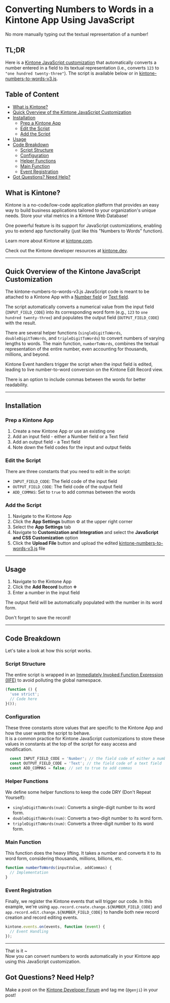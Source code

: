 # Converting Numbers to Words in a Kintone App Using JavaScript
No more manually typing out the textual representation of a number!

## TL;DR <!-- omit in toc -->
Here is a [Kintone JavaScript customization](https://kintone.dev/en/what-is-kintone-customize/) that automatically converts a number entered in a field to its textual representation (i.e., converts `123` to `"one hundred twenty-three"`). The script is available below or in [kintone-numbers-to-words-v3.js](./kintone-numbers-to-words-v3.js).

## Table of Content <!-- omit in toc -->
* [What is Kintone?](#what-is-kintone)
* [Quick Overview of the Kintone JavaScript Customization](#quick-overview-of-the-kintone-javascript-customization)
* [Installation](#installation)
  * [Prep a Kintone App](#prep-a-kintone-app)
  * [Edit the Script](#edit-the-script)
  * [Add the Script](#add-the-script)
* [Usage](#usage)
* [Code Breakdown](#code-breakdown)
  * [Script Structure](#script-structure)
  * [Configuration](#configuration)
  * [Helper Functions](#helper-functions)
  * [Main Function](#main-function)
  * [Event Registration](#event-registration)
* [Got Questions? Need Help?](#got-questions-need-help)

## What is Kintone?

Kintone is a no-code/low-code application platform that provides an easy way to build business applications tailored to your organization's unique needs. Store your vital metrics in a Kintone Web Database!

One powerful feature is its support for JavaScript customizations, enabling you to extend app functionality (just like this "Numbers to Words" function).

Learn more about Kintone at [kintone.com](https://www.kintone.com/en-us/).

Check out the Kintone developer resources at [kintone.dev](https://kintone.dev/en/).

---

## Quick Overview of the Kintone JavaScript Customization

The kintone-numbers-to-words-v3.js JavaScript code is meant to be attached to a Kintone App with a [Number field](https://get.kintone.help/k/en/id/040534.html) or [Text field](https://get.kintone.help/k/en/id/040539.html).

The script automatically converts a numerical value from the input field (`INPUT_FIELD_CODE`) into its corresponding word form (e.g., `123` to `one hundred twenty-three`) and populates the output field (`OUTPUT_FIELD_CODE`) with the result.

There are several helper functions (`singleDigitToWords`, `doubleDigitToWords`, and `tripleDigitToWords`) to convert numbers of varying lengths to words. The main function, `numberToWords`, combines the textual representation of the entire number, even accounting for thousands, millions, and beyond.

Kintone Event handlers trigger the script when the input field is edited, leading to live number-to-word conversion on the Kintone Edit Record view.

There is an option to include commas between the words for better readability.

---

## Installation

### Prep a Kintone App

1. Create a new Kintone App or use an existing one
1. Add an input field - either a Number field or a Text field
1. Add an output field - a Text field
1. Note down the field codes for the input and output fields

### Edit the Script

There are three constants that you need to edit in the script:
* `INPUT_FIELD_CODE`: The field code of the input field
* `OUTPUT_FIELD_CODE`: The field code of the output field
* `ADD_COMMAS`: Set to `true` to add commas between the words

### Add the Script

1. Navigate to the Kintone App
1. Click the **App Settings** button ⚙️ at the upper right corner
1. Select the **App Settings** tab
1. Navigate to **Customization and Integration** and select the **JavaScript and CSS Customization** option
1. Click the **Upload File** button and upload the edited [kintone-numbers-to-words-v3.js](./kintone-numbers-to-words-v3.js) file

---

## Usage

1. Navigate to the Kintone App
1. Click the **Add Record** button ➕
1. Enter a number in the input field

The output field will be automatically populated with the number in its word form.

Don't forget to save the record!

---

## Code Breakdown

Let's take a look at how this script works.

### Script Structure

The entire script is wrapped in an [Immediately Invoked Function Expression (IIFE)](https://developer.mozilla.org/en-US/docs/Glossary/IIFE) to avoid polluting the global namespace.

```javascript
(function () {
  'use strict';
  // Code here
}());
```

### Configuration

These three constants store values that are specific to the Kintone App and how the user wants the script to behave.  
It is a common practice for Kintone JavaScript customizations to store these values in constants at the top of the script for easy access and modification.

```javascript
  const INPUT_FIELD_CODE = 'Number'; // the field code of either a number field or a text field
  const OUTPUT_FIELD_CODE = 'Text'; // the field code of a text field
  const ADD_COMMAS = false; // set to true to add commas
```

### Helper Functions

We define some helper functions to keep the code DRY (Don't Repeat Yourself):

* `singleDigitToWords(num)`: Converts a single-digit number to its word form.
* `doubleDigitToWords(num)`: Converts a two-digit number to its word form.
* `tripleDigitToWords(num)`: Converts a three-digit number to its word form.

### Main Function

This function does the heavy lifting. It takes a number and converts it to its word form, considering thousands, millions, billions, etc.

```javascript
function numberToWords(inputValue, addCommas) {
  // Implementation
}
```

### Event Registration

Finally, we register the Kintone events that will trigger our code. In this example, we're using `app.record.create.change.${NUMBER_FIELD_CODE}` and `app.record.edit.change.${NUMBER_FIELD_CODE}` to handle both new record creation and record editing events.

```javascript
kintone.events.on(events, function (event) {
  // Event Handling
});
```

---

That is it ~  
Now you can convert numbers to words automatically in your Kintone app using this JavaScript customization.

## Got Questions? Need Help?

Make a post on the [Kintone Developer Forum](https://forum.kintone.dev/) and tag me (`@genji`) in your post!
